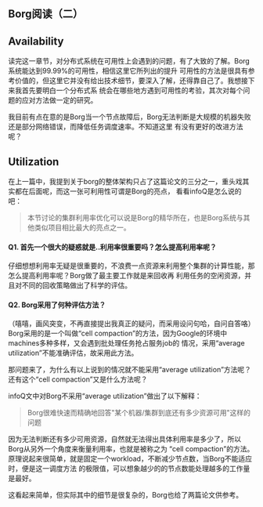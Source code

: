 Borg阅读（二）
-----------

## Availability
读完这一章节，对分布式系统在可用性上会遇到的问题，有了大致的了解。Borg系统能达到99.99%的可用性，相信这里它所列出的提升
可用性的方法是很具有参考价值的，但这里它并没有给出技术细节，要深入了解，还得靠自己了。我想接下来我首先要明白一个分布式系
统会在哪些地方遇到可用性的考验，其次对每个问题的应对方法做一定的研究。

我目前有点在意的是Borg当一个节点故障后，Borg无法判断是大规模的机器失败还是部分网络错误，而降低任务调度速率。不知道这里
有没有更好的改进方法呢？

## Utilization
在上一篇中，我提到关于borg的整体架构只占了这篇论文的三分之一，重头戏其实都在后面呢，而这一张可利用性可谓是Borg的亮点，
看看infoQ是怎么说的吧：

> 本节讨论的集群利用率优化可以说是Borg的精华所在，也是Borg系统与其他类似项目相比最大的亮点之一。

#### Q1. 首先一个很大的疑惑就是..利用率很重要吗？怎么提高利用率呢？
仔细想想利用率无疑是很重要的，不浪费一点资源来利用整个集群的计算性能，那怎么提高利用率呢？Borg做了最主要工作就是来回收再
利用任务的空闲资源，并且对不同的回收策略做出了科学的评估。

#### Q2. Borg采用了何种评估方法？
（嘻嘻，画风突变，不再直接提出我真正的疑问，而采用设问句哈，自问自答咯）
Borg采用的是一个叫做“cell compaction”的方法，因为Google的环境中machines多种多样，又会遇到批处理任务抢占服务job的
情况，采用“average utilization”不能准确评估，故采用此方法。

那问题来了，为什么有以上说到的情况就不能采用“average utilization”方法呢？还有这个“cell compaction”又是什么方法呢？

infoQ文中对Borg不采用“average utilization”做出了以下解释：

> Borg很难快速而精确地回答"某个机器/集群到底还有多少资源可用"这样的问题

因为无法判断还有多少可用资源，自然就无法得出具体利用率是多少了，所以Borg从另外一个角度来衡量利用率，也就是被称之为
“cell compaction”的方法。原理说起来很简单，就是固定一个workload，不断减少节点数，当Borg不能适应时，便是这一调度方法
的极限值，可以想象越少的的节点数能处理越多的工作量是最好。

这看起来简单，但实际其中的细节是很复杂的，Borg也给了两篇论文供参考。
